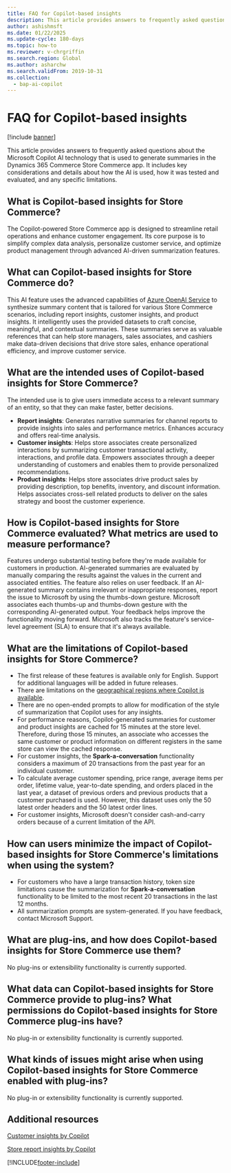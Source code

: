 ```yaml
---
title: FAQ for Copilot-based insights
description: This article provides answers to frequently asked questions about the Microsoft Copilot AI technology used to generate summaries in the Dynamics 365 Commerce Store Commerce app.
author: ashishmsft
ms.date: 01/22/2025
ms.update-cycle: 180-days
ms.topic: how-to
ms.reviewer: v-chrgriffin
ms.search.region: Global
ms.author: asharchw
ms.search.validFrom: 2019-10-31
ms.collection:
  - bap-ai-copilot
---
```


# FAQ for Copilot-based insights

[!include [banner](../includes/banner.md)]

This article provides answers to frequently asked questions about the Microsoft Copilot AI technology that is used to generate summaries in the Dynamics 365 Commerce Store Commerce app. It includes key considerations and details about how the AI is used, how it was tested and evaluated, and any specific limitations.

## What is Copilot-based insights for Store Commerce?

The Copilot-powered Store Commerce app is designed to streamline retail operations and enhance customer engagement. Its core purpose is to simplify complex data analysis, personalize customer service, and optimize product management through advanced AI-driven summarization features.

## What can Copilot-based insights for Store Commerce do?

This AI feature uses the advanced capabilities of [Azure OpenAI Service](/azure/ai-services/openai/overview) to synthesize summary content that is tailored for various Store Commerce scenarios, including report insights, customer insights, and product insights. It intelligently uses the provided datasets to craft concise, meaningful, and contextual summaries. These summaries serve as valuable references that can help store managers, sales associates, and cashiers make data-driven decisions that drive store sales, enhance operational efficiency, and improve customer service.

## What are the intended uses of Copilot-based insights for Store Commerce?

The intended use is to give users immediate access to a relevant summary of an entity, so that they can make faster, better decisions.

- **Report insights**: Generates narrative summaries for channel reports to provide insights into sales and performance metrics. Enhances accuracy and offers real-time analysis. 
- **Customer insights**: Helps store associates create personalized interactions by summarizing customer transactional activity, interactions, and profile data. Empowers associates through a deeper understanding of customers and enables them to provide personalized recommendations.
- **Product insights**: Helps store associates drive product sales by providing description, top benefits, inventory, and discount information. Helps associates cross-sell related products to deliver on the sales strategy and boost the customer experience.

## How is Copilot-based insights for Store Commerce evaluated? What metrics are used to measure performance?

Features undergo substantial testing before they're made available for customers in production. AI-generated summaries are evaluated by manually comparing the results against the values in the current and associated entities. The feature also relies on user feedback. If an AI-generated summary contains irrelevant or inappropriate responses, report the issue to Microsoft by using the thumbs-down gesture. Microsoft associates each thumbs-up and thumbs-down gesture with the corresponding AI-generated output. Your feedback helps improve the functionality moving forward. Microsoft also tracks the feature's service-level agreement (SLA) to ensure that it's always available.

## What are the limitations of Copilot-based insights for Store Commerce?

- The first release of these features is available only for English. Support for additional languages will be added in future releases.
- There are limitations on the [geographical regions where Copilot is available](/power-platform/admin/geographical-availability-copilot).
- There are no open-ended prompts to allow for modification of the style of summarization that Copilot uses for any insights.
- For performance reasons, Copilot-generated summaries for customer and product insights are cached for 15 minutes at the store level. Therefore, during those 15 minutes, an associate who accesses the same customer or product information on different registers in the same store can view the cached response.
- For customer insights, the **Spark-a-conversation** functionality considers a maximum of 20 transactions from the past year for an individual customer.
- To calculate average customer spending, price range, average items per order, lifetime value, year-to-date spending, and orders placed in the last year, a dataset of previous orders and previous products that a customer purchased is used. However, this dataset uses only the 50 latest order headers and the 50 latest order lines.
- For customer insights, Microsoft doesn't consider cash-and-carry orders because of a current limitation of the API.

## How can users minimize the impact of Copilot-based insights for Store Commerce's limitations when using the system?

- For customers who have a large transaction history, token size limitations cause the summarization for **Spark-a-conversation** functionality to be limited to the most recent 20 transactions in the last 12 months.
- All summarization prompts are system-generated. If you have feedback, contact Microsoft Support.

## What are plug-ins, and how does Copilot-based insights for Store Commerce use them?

No plug-ins or extensibility functionality is currently supported.

## What data can Copilot-based insights for Store Commerce provide to plug-ins? What permissions do Copilot-based insights for Store Commerce plug-ins have? 

No plug-in or extensibility functionality is currently supported.

## What kinds of issues might arise when using Copilot-based insights for Store Commerce enabled with plug-ins?

No plug-in or extensibility functionality is currently supported.

## Additional resources

[Customer insights by Copilot](../copilot-pos-customer-insights.md)

[Store report insights by Copilot](../copilot-pos-report-insights.md)

[!INCLUDE[footer-include](../../includes/footer-banner.md)]
